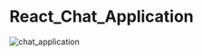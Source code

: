 # React_Chat_Application
![chat_application](https://user-images.githubusercontent.com/32442416/37308380-1d4c89de-25fb-11e8-8c50-5f27f5bcc843.PNG)
